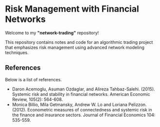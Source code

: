 # Risk Management with Financial Networks

Welcome to my **"network-trading"** repository!

This repository contains notes and code for an algorithmic trading project that emphasizes risk management using advanced network modeling techniques. 

## References

Below is a list of references.

- Daron Acemoglu, Asuman Ozdaglar, and Alireza Tahbaz-Salehi. (2015). Systemic risk and stability in financial networks. American Economic Review, 105(2): 564-608.
- Monica Billio, Mila Getmansky, Andrew W. Lo and Loriana Pelizzon. (2012). Econometric measures of connectedness and systemic risk in the finance and insurance sectors. Journal of Financial Economics 104: 535-559.
